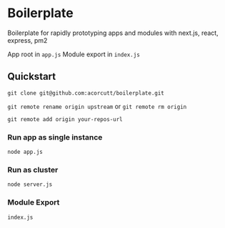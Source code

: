 # Boilerplate

Boilerplate for rapidly prototyping apps and modules with next.js, react, express, pm2

App root in `app.js` Module export in `index.js`

## Quickstart

`git clone git@github.com:acorcutt/boilerplate.git`

`git remote rename origin upstream` or `git remote rm origin`

`git remote add origin your-repos-url`

### Run app as single instance
`node app.js`

### Run as cluster
`node server.js`

### Module Export
`index.js`